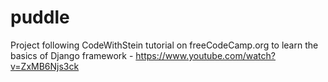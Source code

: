 # puddle
Project following CodeWithStein tutorial on freeCodeCamp.org to learn the basics of Django framework - https://www.youtube.com/watch?v=ZxMB6Njs3ck
